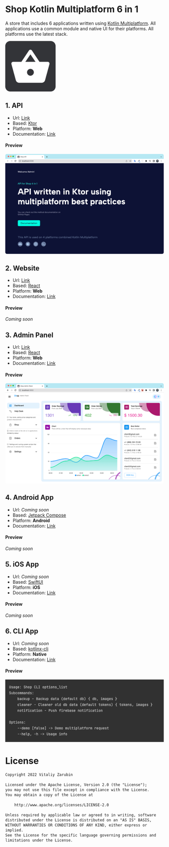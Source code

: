 Shop Kotlin Multiplatform 6 in 1
===================

A store that includes 6 applications written using [Kotlin Multiplatform](https://kotlinlang.org/docs/multiplatform.html).
All applications use a common module and native UI for their platforms.
All platforms use the latest stack.

![picture](data/common/logo160.png)

## 1. API

* Url: [Link](https://shop-api.keygenqt.com/)
* Based: [Ktor](https://ktor.io/)
* Platform: **Web**
* Documentation: [Link](https://keygenqt.github.io/km-shop/api/)

#### Preview

![picture](data/api/Screenshot_2022-11-17_at_18.04.51.png)

## 2. Website

* Url: [Link](https://shop.keygenqt.com/)
* Based: [React](https://reactjs.org/)
* Platform: **Web**
* Documentation: [Link](https://keygenqt.github.io/km-shop/frontend/)

#### Preview

*Coming soon*

## 3. Admin Panel

* Url: [Link](https://shop-admin.keygenqt.com/)
* Based: [React](https://reactjs.org/)
* Platform: **Web**
* Documentation: [Link](https://keygenqt.github.io/km-shop/backend/)

#### Preview

![picture](data/backend/Screenshot_2022-11-17_at_18.04.20.png)

## 4. Android App

* Url: *Coming soon*
* Based: [Jetpack Compose](https://developer.android.com/jetpack/compose)
* Platform: **Android**
* Documentation: [Link](https://keygenqt.github.io/km-shop/android/)

#### Preview

*Coming soon*

## 5. iOS App

* Url: *Coming soon*
* Based: [SwiftUI](https://developer.apple.com/xcode/swiftui/)
* Platform: **iOS**
* Documentation: [Link](https://keygenqt.github.io/km-shop/ios/)

#### Preview

*Coming soon*

## 6. CLI App

* Url: *Coming soon*
* Based: [kotlinx-cli](https://github.com/Kotlin/kotlinx-cli)
* Platform: **Native**
* Documentation: [Link](https://keygenqt.github.io/km-shop/cli/)

#### Preview

![picture](data/cli/Screenshot_2022-11-09_at_14.38.24.png)

# License

```
Copyright 2022 Vitaliy Zarubin

Licensed under the Apache License, Version 2.0 (the "License");
you may not use this file except in compliance with the License.
You may obtain a copy of the License at

    http://www.apache.org/licenses/LICENSE-2.0

Unless required by applicable law or agreed to in writing, software
distributed under the License is distributed on an "AS IS" BASIS,
WITHOUT WARRANTIES OR CONDITIONS OF ANY KIND, either express or implied.
See the License for the specific language governing permissions and
limitations under the License.
```